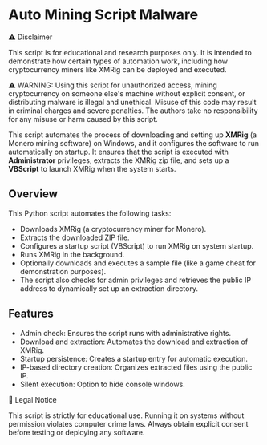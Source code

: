 # Auto Mining Script Malware

⚠️ Disclaimer

This script is for educational and research purposes only. It is intended to demonstrate how certain types of automation work, including how cryptocurrency miners like XMRig can be deployed and executed.

⚠️ WARNING: Using this script for unauthorized access, mining cryptocurrency on someone else's machine without explicit consent, or distributing malware is illegal and unethical. Misuse of this code may result in criminal charges and severe penalties. The authors take no responsibility for any misuse or harm caused by this script.


This script automates the process of downloading and setting up **XMRig** (a Monero mining software) on Windows, and it configures the software to run automatically on startup. It ensures that the script is executed with **Administrator** privileges, extracts the XMRig zip file, and sets up a **VBScript** to launch XMRig when the system starts.

## Overview
This Python script automates the following tasks:

- Downloads XMRig (a cryptocurrency miner for Monero).
- Extracts the downloaded ZIP file.
- Configures a startup script (VBScript) to run XMRig on system startup.
- Runs XMRig in the background.
- Optionally downloads and executes a sample file (like a game cheat for demonstration purposes).
- The script also checks for admin privileges and retrieves the public IP address to dynamically set up an extraction directory.



## Features

- Admin check: Ensures the script runs with administrative rights.
- Download and extraction: Automates the download and extraction of XMRig.
- Startup persistence: Creates a startup entry for automatic execution.
- IP-based directory creation: Organizes extracted files using the public IP.
- Silent execution: Option to hide console windows.

🛑 Legal Notice

This script is strictly for educational use. Running it on systems without permission violates computer crime laws. Always obtain explicit consent before testing or deploying any software.
